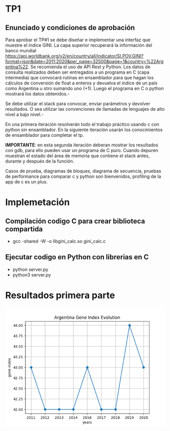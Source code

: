 # TP1
## Enunciado y condiciones de aprobación

Para aprobar el TP#1 se debe diseñar e implementar una interfaz que muestre el índice GINI. La capa superior recuperará la información del banco mundial https://api.worldbank.org/v2/en/country/all/indicator/SI.POV.GINI?format=json&date=2011:2020&per_page=32500&page=1&country=%22Argentina%22. Se recomienda el uso de API Rest y Python. Los datos de consulta realizados deben ser entregados a un programa en C (capa intermedia) que convocará rutinas en ensamblador para que hagan los cálculos de conversión de float a enteros y devuelva el índice de un país como Argentina u otro sumando uno (+1). Luego el programa en C o python mostrará los datos obtenidos.-

Se debe utilizar el stack para convocar, enviar parámetros y devolver resultados. O sea utilizar las convenciones de llamadas de lenguajes de alto nivel a bajo nivel.- 

En una primera iteración resolverán todo el trabajo práctico usando c con python sin ensamblador. En la siguiente iteración usarán los conocimientos de ensamblador para completar el tp.

**IMPORTANTE**: en esta segunda iteración deberan mostrar los resultados con gdb, para ello pueden usar un programa de C puro. Cuando depuren muestran el estado del área de memoria que contiene el stack antes, durante y después de la función. 

Casos de prueba, diagramas de bloques, diagrama de secuencia, pruebas de performance para comparar c y python son bienvenidos, profiling de la app de c es un plus.

# Implemetación

## Compilación codigo C para crear biblioteca compartida

- gcc -shared -W -o libgini_calc.so gini_calc.c

## Ejecutar codigo en Python con librerias en C
- python server.py
- python3 server.py

# Resultados primera parte
![image](./gene.png)



